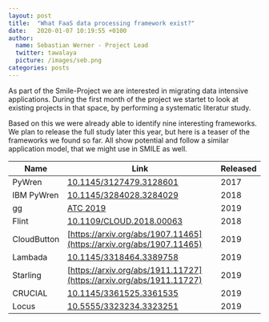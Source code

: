 ```yaml
---
layout: post
title:  "What FaaS data processing framework exist?"
date:   2020-01-07 10:19:55 +0100
author:
  name: Sebastian Werner - Project Lead
  twitter: tawalaya
  picture: /images/seb.png
categories: posts
---
```

As part of the Smile-Project we are interested in migrating data intensive applications. During the first month of the project we startet to look at existing projects in that space, by performing a systematic literatur study.

Based on this we were already able to identify nine interesting frameworks. We plan to release the full study later this year, but here is a teaser of the frameworks we found so far. All show potential and follow a similar application model, that we might use in SMILE as well.


| Name        | Link                                                                     | Released |
|-------------|--------------------------------------------------------------------------|----------|
| PyWren      | [10.1145/3127479.3128601](https://doi.org/10.1145/3127479.3128601)       |  2017    |
| IBM PyWren  | [10.1145/3284028.3284029](https://doi.org/10.1145/3284028.3284029)       |  2018    |
| gg          | [ATC 2019](https://www.usenix.org/conference/atc19/presentation/fouladi) |  2019    |
| Flint       | [10.1109/CLOUD.2018.00063](https://doi.org/10.1109/CLOUD.2018.00063)     |  2018    |
| CloudButton | [https://arxiv.org/abs/1907.11465](https://arxiv.org/abs/1907.11465)     |  2019    |
| Lambada     | [10.1145/3318464.3389758](https://doi.org/10.1145/3318464.3389758)       |  2019    |
| Starling    | [https://arxiv.org/abs/1911.11727](https://arxiv.org/abs/1911.11727)     |  2019    |
| CRUCIAL     | [10.1145/3361525.3361535](https://doi.org/10.1145/3361525.3361535)       |  2019    |
| Locus       | [10.5555/3323234.3323251](https://doi.org/10.5555/3323234.3323251)       | 2019     |
